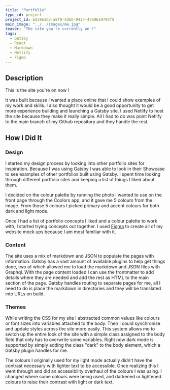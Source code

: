 ```yaml
---
title: "Portfolio"
type_id: project
project_id: 6d39e1b3-a8f0-4dbb-9424-4769619794f8
main_image: "../../images/me.jpg"
teaser: "The site you're currently on !"
tags:
  - Gatsby
  - React
  - Markdown
  - Netlify
  - Figma
---
```


## Description

This is the site you're on now !

It was built because I wanted a place online that I could show examples of my work and skills. I also thought it would be a good opportunity to get more experience building and launching a Gatsby site. I used Netlify to host the site because they make it really simple. All I had to do was point Netlify to the main branch of my Github repository and they handle the rest.

## How I Did It

### Design

I started my design process by looking into other portfolio sites for inspiration. Because I was using Gatsby I was able to look in their Showcase to see examples of other portfolios built using Gatsby. I spent time looking through different portfolio sites and keeping a list of things I liked about them.

I decided on the colour palette by running the photo i wanted to use on the front page through the Coolors app, and it gave me 5 colours from the image. From those 5 colours I picked primary and accent colours for both dark and light mode.

Once I had a list of portfolio concepts I liked and a colour palette to work with, I started trying concepts out together. I used [Figma](https://www.figma.com) to create all of my website mock ups because I am most familiar with it.

### Content

The site uses a mix of markdown and JSON to populate the pages with information. Gatsby has a vast amount of available plugins to help get things done, two of which allowed me to load the markdown and JSON files with Graphql. With the page content loaded I can use the frontmatter to add details where they are needed and add the rest as HTML to the main section of the page. Gatsby handles routing to separate pages for me, all I need to do is place the markdown in directories and they will be translated into URLs on build.

### Themes

While writing the CSS for my site I abstracted common values like colours or font sizes into variables attached to the body. Then I could synchronise and update styles across the site more easily. This system allows me to switch up the entire look of the site with a simple class assigned to the body field that only has to overwrite some variables. Right now dark mode is supported by simply adding the class "dark" to the body element, which a Gatsby plugin handles for me.

The colours I originally used for my light mode actually didn't have the contrast necessary with lighter text to be accessible. Once realizing this I went through and did an accessibility overhaul of the colours I was using. I changed where some colours were being used, and darkened or lightened colours to raise their contrast with light or dark text.
